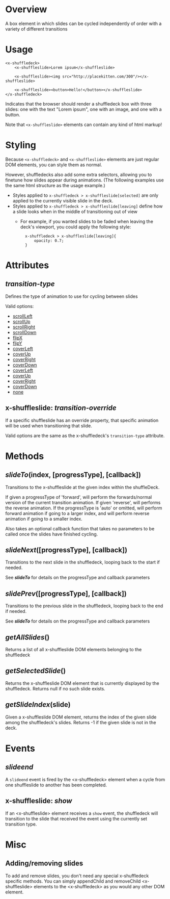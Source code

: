 # Overview
A box element in which slides can be cycled independently of order with a variety of different transitions

# Usage

    <x-shuffledeck>
        <x-shuffleslide>Lorem ipsum</x-shuffleslide>
        
        <x-shuffleslide><img src="http://placekitten.com/300"/></x-shuffleslide>
        
        <x-shuffleslide><button>Hello!</button></x-shuffleslide>
    </x-shuffledeck>
    
Indicates that the browser should render a shuffledeck box with three slides: one with
the text "Lorem ipsum", one with an image, and one with a button.

Note that `<x-shuffleslide>` elements can contain any kind of html markup!

# Styling

Because `<x-shuffledeck>` and `<x-shuffleslide>` elements are just regular DOM elements,
you can style them as normal.

However, shuffledecks also add some extra selectors, allowing you to finetune how slides
appear during animations. (The following examples use the same html structure as the usage example.)

* Styles applied to `x-shuffledeck > x-shuffleslide[selected]` are only applied to the currently visible slide in the deck.
* Styles applied to `x-shuffledeck > x-shuffleslide[leaving]` define how a slide looks when in the middle of transitioning out of view
    - For example, if you wanted slides to be faded when leaving the deck's viewport, you could apply the following style:
            
            x-shuffledeck > x-shuffleslide[leaving]{
                opacity: 0.7;
            }

# Attributes

## ___transition-type___

Defines the type of animation to use for cycling between slides

Valid options:

* [scrollLeft](demo/transition_type_gifs/scrollLeft.gif)
* [scrollUp](demo/transition_type_gifs/scrollUp.gif)
* [scrollRight](demo/transition_type_gifs/scrollRight.gif)
* [scrollDown](demo/transition_type_gifs/scrollDown.gif)
* [flipX](demo/transition_type_gifs/flipX.gif)
* [flipY](demo/transition_type_gifs/flipY.gif)
* [coverLeft](demo/transition_type_gifs/coverLeft.gif)
* [coverUp](demo/transition_type_gifs/coverUp.gif)
* [coverRight](demo/transition_type_gifs/coverRight.gif)
* [coverDown](demo/transition_type_gifs/coverDown.gif)
* [coverLeft](demo/transition_type_gifs/coverLeft.gif)
* [coverUp](demo/transition_type_gifs/coverUp.gif)
* [coverRight](demo/transition_type_gifs/coverRight.gif)
* [coverDown](demo/transition_type_gifs/coverDown.gif)
* [none](demo/transition_type_gifs/none.gif)

## x-shuffleslide: ___transition-override___

If a specific shuffleslide has an override property, that specific animation will be used when transitioning that slide.

Valid options are the same as the x-shuffledeck's `transition-type` attribute.

# Methods

## ___slideTo___(index, [progressType], [callback])

Transitions to the x-shuffleslide at the given index within the shuffleDeck. 

If given a progressType of 'forward', will perform the forwards/normal version of the current transition animation. 
If given 'reverse', will performs the reverse animation. 
If the progressType is 'auto' or omitted, will perform forward animation if going to a larger index, and will perform reverse animation if going to a smaller index. 

Also takes an optional callback function that takes no parameters to be called once the slides have finished cycling.

## ___slideNext___([progressType], [callback])

Transitions to the next slide in the shuffledeck, looping back to the start if needed.

See ___slideTo___ for details on the progressType and callback parameters

## ___slidePrev___([progressType], [callback])

Transitions to the previous slide in the shuffledeck, looping back to the end if needed.

See ___slideTo___ for details on the progressType and callback parameters

## ___getAllSlides___()

Returns a list of all x-shuffleslide DOM elements belonging to the shuffledeck

## ___getSelectedSlide___()

Returns the x-shuffleslide DOM element that is currently displayed by the shuffledeck. Returns null if no such slide exists.

## ___getSlideIndex___(slide)

Given a x-shuffleslide DOM element, returns the index of the given slide among the shuffledeck's slides. Returns -1 if the given slide is not in the deck.

# Events

## ___slideend___

A `slideend` event is fired by the &lt;x-shuffledeck&gt; element when a cycle from one shuffleslide to another has been completed.

##  x-shuffleslide: ___show___

If an &lt;x-shuffleslide&gt; element receives a `show` event, the shuffledeck will transition to the slide that received the event using the currently set transition type.

# Misc

## Adding/removing slides

To add and remove slides, you don't need any special x-shuffledeck specific methods. You can simply appendChild and removeChild &lt;x-shuffleslide&gt;
elements to the &lt;x-shuffledeck&gt; as you would any other DOM element.